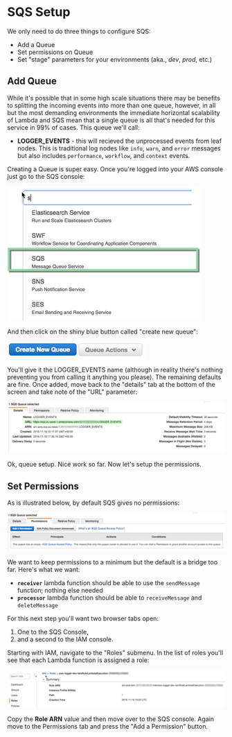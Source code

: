 # SQS Setup

We only need to do three things to configure SQS:

- Add a Queue
- Set permissions on Queue
- Set "stage" parameters for your environments (aka., _dev_, _prod_, etc.)

## Add Queue

While it's possible that in some high scale situations there may be benefits to splitting the incoming events into 
more than one queue, however, in all but the most demanding environments the immediate horizontal scalability of Lambda and SQS mean that a single queue is all that's needed for this service in 99% of cases. This queue we'll call: 

- **LOGGER_EVENTS** - this will recieved the unprocessed events from leaf nodes. This is traditional log nodes like `info`, `warn`, and `error` messages but also includes `performance`, `workflow`, and `context` events.

Creating a Queue is super easy. Once you're logged into your AWS console just go to the SQS console:

![ ](images/navigate-to-sqs-console.png)

And then click on the shiny blue button called "create new queue":

![ ](images/create-new-queue.png)

You'll give it the LOGGER_EVENTS name (although in reality there's nothing preventing you from calling it anything you please). The remaining defaults are fine. Once added, move back to the "details" tab at the bottom of the screen and take note of the "URL" parameter:

![ ](images/sqs-url.png) 

Ok, queue setup. Nice work so far. Now let's setup the permissions.

## Set Permissions

As is illustrated below, by default SQS gives no permissions:

![ ](images/no-permissions-to-start.png)

We want to keep permissions to a minimum but the default is a bridge too far. Here's what we want:

- **`receiver`** lambda function should be able to use the `sendMessage` function; nothing else needed
- **`processor`** lambda function should be able to `receiveMessage` and `deleteMessage`

For this next step you'll want two browser tabs open:
1. One to the SQS Console,
1. and a second to the IAM console. 

Starting with IAM, navigate to the "Roles" submenu. In the list of roles you'll see that each Lambda function is assigned a role:

![ ](images/iam-roles.png)

Copy the **Role ARN** value and then move over to the SQS console. Again move to the Permissions tab and press the "Add a Permission" button. 

